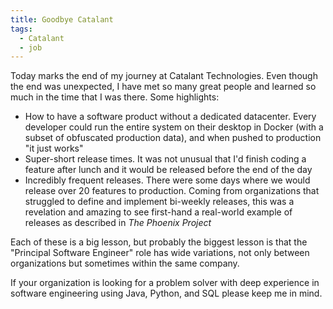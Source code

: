 ```yaml
---
title: Goodbye Catalant
tags:
  - Catalant
  - job
---
```


Today marks the end of my journey at Catalant Technologies. Even though the end was unexpected, I have met so many great people and learned so much in the time that I was there. Some highlights:
* How to have a software product without a dedicated datacenter. Every developer could run the entire system on their desktop in Docker (with a subset of obfuscated production data), and when pushed to production "it just works"
* Super-short release times. It was not unusual that I'd finish coding a feature after lunch and it would be released before the end of the day
* Incredibly frequent releases. There were some days where we would release over 20 features to production. Coming from organizations that struggled to define and implement bi-weekly releases, this was a revelation and amazing to see first-hand a real-world example of releases as described in _The Phoenix Project_ 

Each of these is a big lesson, but probably the biggest lesson is that the "Principal Software Engineer" role has wide variations, not only between organizations but sometimes within the same company.

If your organization is looking for a problem solver with deep experience in software engineering using Java, Python, and SQL please keep me in mind.
